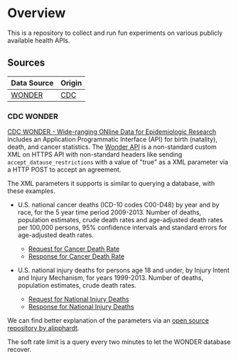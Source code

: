 # Overview

This is a repository to collect and run fun experiments on various publicly available health APIs.

## Sources

| Data Source | Origin |
| ----------- | ------ |
| [WONDER]    | [CDC]  |

### CDC WONDER

[CDC WONDER - Wide-ranging ONline Data for Epidemiologic Research](https://wonder.cdc.gov/) includes an Application Programmatic Interface (API) for birth (natality), death, and cancer statistics. The [Wonder API](https://wonder.cdc.gov/wonder/help/wonder-api.html) is a non-standard custom XML on HTTPS API with non-standard headers like sending `accept_datause_restrictions` with a value of "true" as a XML parameter via a HTTP POST to accept an agreement.

The XML parameters it supports is similar to querying a database, with these examples.

- U.S. national cancer deaths (ICD-10 codes C00-D48) by year and by race, for the 5 year time period 2009-2013. Number of deaths, population estimates, crude death rates and age-adjusted death rates per 100,000 persons, 95% confidence intervals and standard errors for age-adjusted death rates.

  - [Request for Cancer Death Rate](https://wonder.cdc.gov/wonder/help/api-examples/D76_Example1-req.xml)
  - [Response for Cancer Death Rate](https://wonder.cdc.gov/wonder/help/api-examples/D76_Example1-resp.xml)

- U.S. national injury deaths for persons age 18 and under, by Injury Intent and Injury Mechanism, for years 1999-2013. Number of deaths, population estimates, crude death rates.
  - [Request for National Injury Deaths](https://wonder.cdc.gov/wonder/help/API-Examples/D76_Example2-req.xml)
  - [Response for National Injury Deaths](https://wonder.cdc.gov/wonder/help/API-Examples/D76_Example2-resp.xml)

We can find better explanation of the parameters via an [open source repository by alipphardt](https://github.com/alipphardt/cdc-wonder-api?tab=readme-ov-file#reference-for-all-request-parameters).

The soft rate limit is a query every two minutes to let the WONDER database recover.

[CDC]: https://www.cdc.gov
[WONDER]: https://wonder.cdc.gov/wonder/help/wonder-api.html
